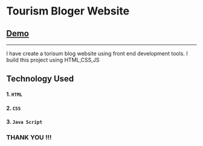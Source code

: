 # Tourism Bloger Website
## [Demo](https://tourismblogger.netlify.app/)
--------

I have create a torisum blog website using front end development tools. 
I build this project using HTML,CSS,JS
## Technology Used

#### 1. `HTML`
#### 2. `CSS` 
#### 3. `Java Script`


### THANK YOU !!!

